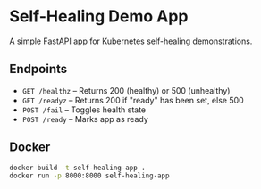 # Self-Healing Demo App

A simple FastAPI app for Kubernetes self-healing demonstrations.

## Endpoints

- `GET /healthz` – Returns 200 (healthy) or 500 (unhealthy)  
- `GET /readyz` – Returns 200 if "ready" has been set, else 500  
- `POST /fail` – Toggles health state  
- `POST /ready` – Marks app as ready

## Docker

```bash
docker build -t self-healing-app .
docker run -p 8000:8000 self-healing-app